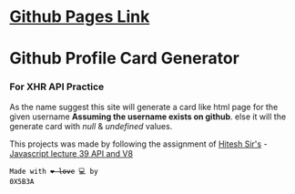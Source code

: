 # [Github Pages Link](https://0x5b3a.github.io/github-card-generator/)

# Github Profile Card Generator
### For XHR API Practice
As the name suggest this site will generate a card like html page for the given username **Assuming the username exists on github**. else it will the generate card with *null* & *undefined* values.  

This projects was made by following the assignment of [Hitesh Sir's](https://github.com/hiteshchoudhary) - [Javascript lecture 39 API and V8](https://youtu.be/pDPAcYdSse8?si=_6xg5vXkb3yXbSiV)

<code style="color : black">Made with ~~❤️ love~~ 💻 by 0X5B3A</code>